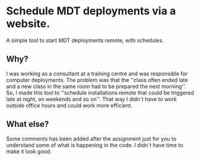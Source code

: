 # Schedule MDT deployments via a website.

A simple tool to start MDT deployments remote, with schedules.

## Why?
I was working as a consultant at a training centre and was responsible for computer deployments. The problem was that the ''class often ended late and a new class in the same room had to be prepared the next morning''. So, I made this tool to ''schedule installations remote that could be triggered late at night, on weekends and so on''. That way I didn´t have to work outside office hours and could work more efficient.

## What else?
Some comments has been added after the assignment just for you to understand some of what is happening in the code. I didn´t have time to make it look good.
